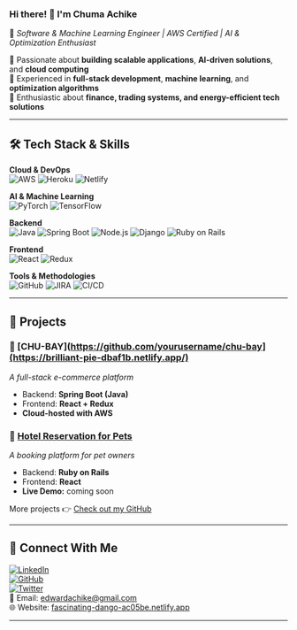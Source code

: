 ### Hi there! 👋 I'm **Chuma Achike** 

🚀 *Software & Machine Learning Engineer | AWS Certified | AI & Optimization Enthusiast*  

🔹 Passionate about **building scalable applications**, **AI-driven solutions**, and **cloud computing**  
🔹 Experienced in **full-stack development**, **machine learning**, and **optimization algorithms**  
🔹 Enthusiastic about **finance, trading systems, and energy-efficient tech solutions**  

---

## 🛠️ Tech Stack & Skills

**Cloud & DevOps**  
![AWS](https://img.shields.io/badge/AWS-232F3E?style=flat&logo=amazonaws&logoColor=white) ![Heroku](https://img.shields.io/badge/Heroku-430098?style=flat&logo=heroku&logoColor=white) ![Netlify](https://img.shields.io/badge/Netlify-00C7B7?style=flat&logo=netlify&logoColor=white)  

**AI & Machine Learning**  
![PyTorch](https://img.shields.io/badge/PyTorch-EE4C2C?style=flat&logo=pytorch&logoColor=white) ![TensorFlow](https://img.shields.io/badge/TensorFlow-FF6F00?style=flat&logo=tensorflow&logoColor=white)  

**Backend**  
![Java](https://img.shields.io/badge/Java-007396?style=flat&logo=java&logoColor=white) ![Spring Boot](https://img.shields.io/badge/Spring%20Boot-6DB33F?style=flat&logo=springboot&logoColor=white) ![Node.js](https://img.shields.io/badge/Node.js-43853D?style=flat&logo=node.js&logoColor=white) ![Django](https://img.shields.io/badge/Django-092E20?style=flat&logo=django&logoColor=white) ![Ruby on Rails](https://img.shields.io/badge/Ruby%20on%20Rails-CC0000?style=flat&logo=ruby-on-rails&logoColor=white)  

**Frontend**  
![React](https://img.shields.io/badge/React-61DAFB?style=flat&logo=react&logoColor=black) ![Redux](https://img.shields.io/badge/Redux-764ABC?style=flat&logo=redux&logoColor=white)  

**Tools & Methodologies**  
![GitHub](https://img.shields.io/badge/GitHub-181717?style=flat&logo=github&logoColor=white) ![JIRA](https://img.shields.io/badge/JIRA-0052CC?style=flat&logo=jira&logoColor=white) ![CI/CD](https://img.shields.io/badge/CI/CD-FFCA28?style=flat&logo=githubactions&logoColor=black)  

---

## 🚀 Projects

### 🛂 [CHU-BAY](https://github.com/yourusername/chu-bay](https://brilliant-pie-dbaf1b.netlify.app/)  
*A full-stack e-commerce platform*  
- Backend: **Spring Boot (Java)**
- Frontend: **React + Redux**
- **Cloud-hosted with AWS**

### 🏨 [Hotel Reservation for Pets](https://github.com/VaneCode/hotel-fur-pets-backend)  
*A booking platform for pet owners*  
- Backend: **Ruby on Rails**
- Frontend: **React**
- **Live Demo:** coming soon

More projects 👉 [Check out my GitHub](https://github.com/chumaachike)

---

## 💌 Connect With Me

[![LinkedIn](https://img.shields.io/badge/LinkedIn-0A66C2?style=flat&logo=linkedin&logoColor=white)](https://www.linkedin.com/in/edward-achike-903432111/)  
[![GitHub](https://img.shields.io/badge/GitHub-181717?style=flat&logo=github&logoColor=white)](https://github.com/chumaachike)  
[![Twitter](https://img.shields.io/badge/Twitter-1DA1F2?style=flat&logo=twitter&logoColor=white)](https://twitter.com/AchikeChuma)  
📧 Email: [edwardachike@gmail.com](mailto:edwardachike@gmail.com)  
🌐 Website: [fascinating-dango-ac05be.netlify.app](https://fascinating-dango-ac05be.netlify.app/)  

---
